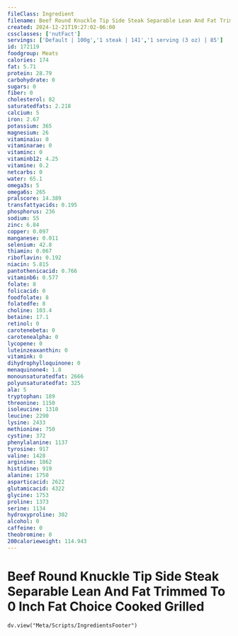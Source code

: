 ```yaml
---
fileClass: Ingredient
filename: Beef Round Knuckle Tip Side Steak Separable Lean And Fat Trimmed To 0 Inch Fat Choice Cooked Grilled
created: 2024-12-21T19:27:02-06:00
cssclasses: ['nutFact']
servings: ['Default | 100g','1 steak | 141','1 serving (3 oz) | 85']
id: 172119
foodgroup: Meats
calories: 174
fat: 5.71
protein: 28.79
carbohydrate: 0
sugars: 0
fiber: 0
cholesterol: 82
saturatedfats: 2.218
calcium: 5
iron: 2.67
potassium: 365
magnesium: 26
vitaminaiu: 0
vitaminarae: 0
vitaminc: 0
vitaminb12: 4.25
vitamine: 0.2
netcarbs: 0
water: 65.1
omega3s: 5
omega6s: 265
pralscore: 14.389
transfattyacids: 0.195
phosphorus: 236
sodium: 55
zinc: 6.84
copper: 0.097
manganese: 0.011
selenium: 42.8
thiamin: 0.067
riboflavin: 0.192
niacin: 5.815
pantothenicacid: 0.766
vitaminb6: 0.577
folate: 8
folicacid: 0
foodfolate: 8
folatedfe: 8
choline: 103.4
betaine: 17.1
retinol: 0
carotenebeta: 0
carotenealpha: 0
lycopene: 0
luteinzeaxanthin: 0
vitamink: 0
dihydrophylloquinone: 0
menaquinone4: 1.8
monounsaturatedfat: 2666
polyunsaturatedfat: 325
ala: 5
tryptophan: 189
threonine: 1150
isoleucine: 1310
leucine: 2290
lysine: 2433
methionine: 750
cystine: 372
phenylalanine: 1137
tyrosine: 917
valine: 1428
arginine: 1862
histidine: 919
alanine: 1750
asparticacid: 2622
glutamicacid: 4322
glycine: 1753
proline: 1373
serine: 1134
hydroxyproline: 302
alcohol: 0
caffeine: 0
theobromine: 0
200calorieweight: 114.943
---
```


# Beef Round Knuckle Tip Side Steak Separable Lean And Fat Trimmed To 0 Inch Fat Choice Cooked Grilled

```dataviewjs
dv.view("Meta/Scripts/IngredientsFooter")
```